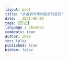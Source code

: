 ```yaml
---
layout: post
title: "从古到今宰相名字的变迁"
date:   2021-06-20
tags: [历史]
language : Chinese
comments: true
author: Zhen
toc: false
published: true
hidden: false
---
```


<!--stackedit_data:
eyJoaXN0b3J5IjpbMzIzMzYwMTcyXX0=
-->